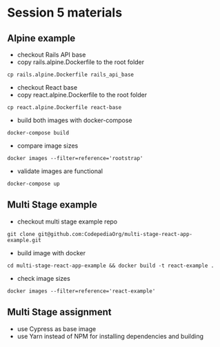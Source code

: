# Session 5 materials

## Alpine example

* checkout Rails API base
* copy rails.alpine.Dockerfile to the root folder
```
cp rails.alpine.Dockerfile rails_api_base
```
* checkout React base
* copy react.alpine.Dockerfile to the root folder
```
cp react.alpine.Dockerfile react-base
```
* build both images with docker-compose
```
docker-compose build
```
* compare image sizes
```
docker images --filter=reference='rootstrap'
```
* validate images are functional
```
docker-compose up
```


## Multi Stage example

* checkout multi stage example repo
```
git clone git@github.com:CodepediaOrg/multi-stage-react-app-example.git
```
* build image with docker
```
cd multi-stage-react-app-example && docker build -t react-example .
```
* check image sizes
```
docker images --filter=reference='react-example'
```

## Multi Stage assignment

* use Cypress as base image
* use Yarn instead of NPM for installing dependencies and building
